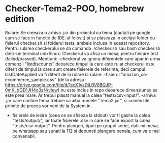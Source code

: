 # Checker-Tema2-POO, homebrew edition

Rulare: Se creeaza o arhiva .jar din proiectul cu tema (cautati pe google cum se face in functie de IDE-ul folosit) si se plaseaza in acelasi folder cu fisierul checker.sh si folderul tests, ambele incluse in aceast repository. Pentru rularea checkerului se da comanda ./checker.sh sau bash checker.sh dintr-un terminal unix/linux. Checkerul va afisa un mesaj pentru fiecare test (failed/passed).
Mentiuni:
  -checkerul va ignora diferentele care apar in urma comenzii "listdiscounts" deoarece timpul la care este rulat checkerul este diferit de timpul la care sunt create fisierele de referinta, deci campul lastDateApplied va fi diferit de la rulare la rulare.
  -fisierul "amazon_co-ecommerce_sample.csv" (de la adresa : https://drive.google.com/file/d/1scX1vsDiLBV8BQJP-0mK_bQD1JH4o3zN/view) nu este inclus in repo deoarece dimensiunea sa este prea mare. Ar trebui plasat manual la calea "tests/csv-input/".
  -arhiva .jar care contine tema trebuie sa aiba numele "Tema2.jar", si comenzile primite de proces vor veni de la System.in.
  - fisierele de iesire (ceea ce se afiseza la stdout) vor fi gasite la calea "tests/output/", iar toate fisierele .csv in care se face export la calea "tests/csv-output".
Pentru plangeri, tipati pe grupul seriei, dati-mi mesaj pe whatsapp sau sunati la 112 si depuneti plangere penala, cum va e mai convenabil.
